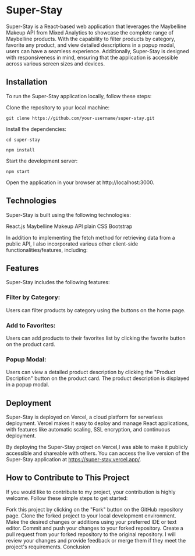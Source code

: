 # Super-Stay
Super-Stay is a React-based web application that leverages the Maybelline Makeup API from Mixed Analytics to showcase the complete range of Maybelline products. With the capability to filter products by category, favorite any product, and view detailed descriptions in a popup modal, users can have a seamless experience. Additionally, Super-Stay is designed with responsiveness in mind, ensuring that the application is accessible across various screen sizes and devices.



## Installation
To run the Super-Stay application locally, follow these steps:

Clone the repository to your local machine:

    git clone https://github.com/your-username/super-stay.git

Install the dependencies:

    cd super-stay
    
    npm install

Start the development server:

   `npm start`

    
Open the application in your browser at http://localhost:3000.

## Technologies
Super-Stay is built using the following technologies:

React.js
Maybelline Makeup API
plain CSS
Bootstrap

In addition to implementing the fetch method for retrieving data from a public API, I also incorporated various other client-side functionalities/features, including:

## Features
Super-Stay includes the following features:

### Filter by Category:  
Users can filter products by category using the buttons on the home page.

### Add to Favorites:
Users can add products to their favorites list by clicking the favorite button on the product card.

### Popup Modal: 
Users can view a detailed product description by clicking the "Product Dscription" button on the product card. The product description is displayed in a popup modal.

## Deployment
Super-Stay is deployed on Vercel, a cloud platform for serverless deployment. Vercel makes it easy to deploy and manage React applications, with features like automatic scaling, SSL encryption, and continuous deployment.


By deploying the Super-Stay project on Vercel,I was able to make it publicly accessible and shareable with others. You can access the live version of the Super-Stay application at https://super-stay.vercel.app/.


## How to Contribute to This Project

If you would like to contribute to my project, your contribution is highly welcome. Follow these simple steps to get started:

Fork this project by clicking on the "Fork" button on the GitHub repository page.
Clone the forked project to your local development environment.
Make the desired changes or additions using your preferred IDE or text editor.
Commit and push your changes to your forked repository.
Create a pull request from your forked repository to the original repository.
I will review your changes and provide feedback or merge them if they meet the project's requirements.
Conclusion

